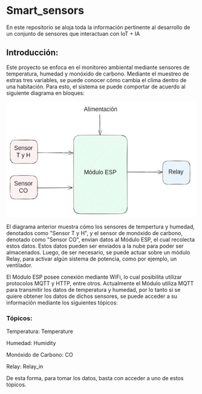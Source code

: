 # Smart_sensors
En este repositorio se aloja toda la información pertinente al desarrollo de un conjunto de sensores que interactuan con IoT  + IA

## __Introducción:__

Este proyecto se enfoca en el monitoreo ambiental mediante sensores de temperatura, humedad y monóxido de carbono. Mediante el muestreo de estras tres variables, se puede conocer cómo cambia el clima dentro de una habitación. Para esto, el sistema se puede comportar de acuerdo al siguiente diagrama en bloques:


<p align="center">
  <img src="Block_diagram.jpg" alt="Texto alternativo" width="600"/>
</p>


El diagrama anterior muestra cómo los sensores de tempertura y humedad, denotados como "Sensor T y H", y el sensor de monóxido de carbono, denotado como "Sensor CO", envian datos al Módulo ESP, el cual recolecta estos datos. Estos datos pueden ser enviados a la nube para poder ser almacenados. Luego, de ser necesario, se puede actuar sobre un módulo Relay, para activar algún sistema de potencia, como por ejemplo, un ventilador.

El Módulo ESP posee conexión mediante WiFi, lo cual posibilita utilizar protocolos MQTT y HTTP, entre otros. Actualmente el Módulo utiliza MQTT para transmitir los datos de temperatura y humedad, por lo tanto si se quiere obtener los datos de dichos sensores, se puede acceder a su información mediante los siguientes tópicos:

### __Tópicos__:

Temperatura: Temperature

Humedad: Humidity

Monóxido de Carbono: CO

Relay: Relay_in

De esta forma, para tomar los datos, basta con acceder a uno de estos tópicos. 


